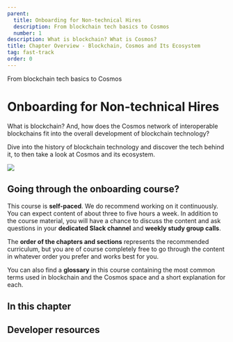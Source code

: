 ```yaml
---
parent:
  title: Onboarding for Non-technical Hires
  description: From blockchain tech basics to Cosmos
  number: 1
description: What is blockchain? What is Cosmos?
title: Chapter Overview - Blockchain, Cosmos and Its Ecosystem
tag: fast-track
order: 0
---
```


<div class="tm-overline tm-rf-1 tm-lh-title tm-medium tm-muted">From blockchain tech basics to Cosmos</div>
<h1 class="mt-4 mb-6">Onboarding for Non-technical Hires</h1>

What is blockchain? And, how does the Cosmos network of interoperable blockchains fit into the overall development of blockchain technology? 

Dive into the history of blockchain technology and discover the tech behind it, to then take a look at Cosmos and its ecosystem.

![](/)

<!-- Create image? -->

<h2 class="mt-4 mb-6">Going through the onboarding course?</h2>

This course is **self-paced**. We do recommend working on it continuously. You can expect content of about three to five hours a week. In addition to the course material, you will have a chance to discuss the content and ask questions in your **dedicated Slack channel** and **weekly study group calls**.

The **order of the chapters and sections** represents the recommended curriculum, but you are of course completely free to go through the content in whatever order you prefer and works best for you.

You can also find a **glossary** in this course containing the most common terms used in blockchain and the Cosmos space and a short explanation for each.

## In this chapter

<card-module/>

## Developer resources

<div v-for="resource in $themeConfig.resources">
  <Resource 
    :title="resource.title" 
    :description="resource.description" 
    :links="resource.links" 
    :image="resource.image"
    :large="true"
  />
  <br/>
</div>
